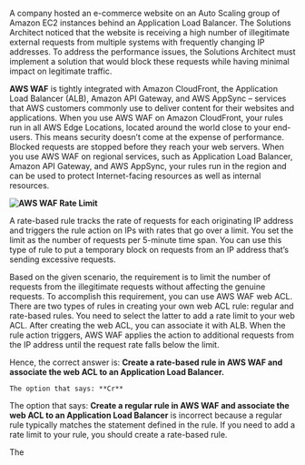 A company hosted an e-commerce website on an Auto Scaling group of Amazon EC2 instances behind an Application Load Balancer. The Solutions Architect noticed that the website is receiving a high number of illegitimate external requests from multiple systems with frequently changing IP addresses. To address the performance issues, the Solutions Architect must implement a solution that would block these requests while having minimal impact on legitimate traffic.



**AWS WAF** is tightly integrated with Amazon CloudFront, the Application Load Balancer (ALB), Amazon API Gateway, and AWS AppSync – services that AWS customers commonly use to deliver content for their websites and applications. When you use AWS WAF on Amazon CloudFront, your rules run in all AWS Edge Locations, located around the world close to your end-users. This means security doesn’t come at the expense of performance. Blocked requests are stopped before they reach your web servers. When you use AWS WAF on regional services, such as Application Load Balancer, Amazon API Gateway, and AWS AppSync, your rules run in the region and can be used to protect Internet-facing resources as well as internal resources.

**![AWS WAF Rate Limit](https://media.tutorialsdojo.com/public/TD-AWS-WAF-RateLimit.png)**

A rate-based rule tracks the rate of requests for each originating IP address and triggers the rule action on IPs with rates that go over a limit. You set the limit as the number of requests per 5-minute time span. You can use this type of rule to put a temporary block on requests from an IP address that’s sending excessive requests.

Based on the given scenario, the requirement is to limit the number of requests from the illegitimate requests without affecting the genuine requests. To accomplish this requirement, you can use AWS WAF web ACL. There are two types of rules in creating your own web ACL rule: regular and rate-based rules. You need to select the latter to add a rate limit to your web ACL. After creating the web ACL, you can associate it with ALB. When the rule action triggers, AWS WAF applies the action to additional requests from the IP address until the request rate falls below the limit.

Hence, the correct answer is: **Create a rate-based rule in AWS WAF and associate the web ACL to an Application Load Balancer.**

	The option that says: **Cr**

The option that says: **Create a regular rule in AWS WAF and associate the web ACL to an Application Load Balancer** is incorrect because a regular rule typically matches the statement defined in the rule. If you need to add a rate limit to your rule, you should create a rate-based rule.

The